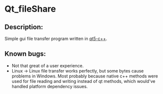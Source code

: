 # Qt_fileShare
## Description:
Simple gui file transfer program written in [qt5-c++](https://www.qt.io/).

## Known bugs:
* Not that great of a user experience.
* Linux -> Linux file transfer works perfectly, but some bytes cause problems in Windows. Most probably because native c++ methods were used for file reading and writing instead of qt methods, which would've handled platform dependency issues.